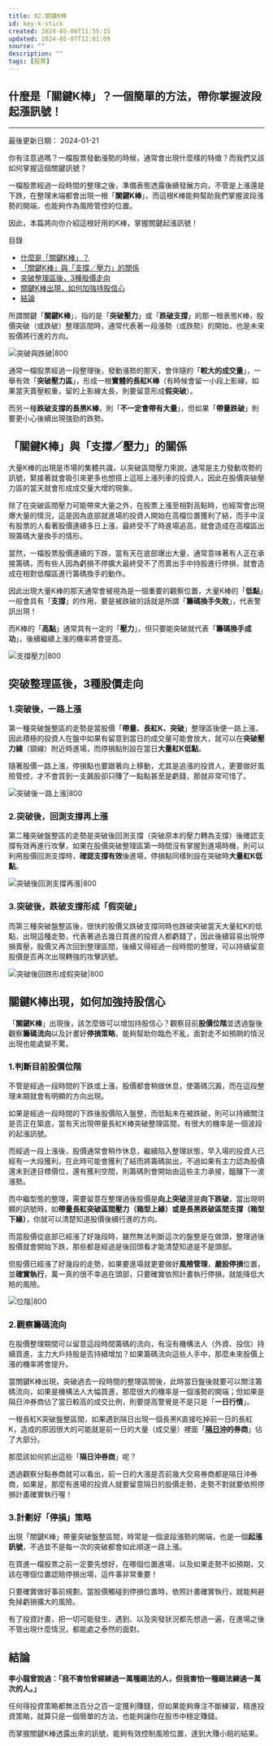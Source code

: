 ```yaml
---
title: 02.關鍵K棒
id: key-k-stick
created: 2024-05-06T11:55:15
updated: 2024-05-07T12:01:09
source: ""
description: ""
tags: [股票]
---
```



## 什麼是「關鍵K棒」？一個簡單的方法，帶你掌握波段起漲訊號！
---

最後更新日期： 2024-01-21

你有注意過嗎？一檔股票發動漲勢的時候，通常會出現什麼樣的特徵？而我們又該如何掌握這個關鍵訊號？

一檔股票經過一段時間的整理之後，準備表態透露後續發展方向，不管是上漲還是下跌，在整理末端都會出現一根「**關鍵K棒**」，而這根K棒能夠幫助我們掌握波段漲勢的開端，也能夠作為風險管控的位置。

因此，本篇將向你介紹這根好用的K棒，掌握關鍵起漲訊號！

目錄

-   [什麼是「關鍵K棒」？](https://enjoyfreedomlife.com/key-k-stick/#%E4%BB%80%E9%BA%BC%E6%98%AF%E3%80%8C%E9%97%9C%E9%8D%B5K%E6%A3%92%E3%80%8D%EF%BC%9F "什麼是「關鍵K棒」？")
-   [「關鍵K棒」與「支撐／壓力」的關係](https://enjoyfreedomlife.com/key-k-stick/#%E3%80%8C%E9%97%9C%E9%8D%B5K%E6%A3%92%E3%80%8D%E8%88%87%E3%80%8C%E6%94%AF%E6%92%90%EF%BC%8F%E5%A3%93%E5%8A%9B%E3%80%8D%E7%9A%84%E9%97%9C%E4%BF%82 "「關鍵K棒」與「支撐／壓力」的關係")
-   [突破整理區後，3種股價走向](https://enjoyfreedomlife.com/key-k-stick/#%E7%AA%81%E7%A0%B4%E6%95%B4%E7%90%86%E5%8D%80%E5%BE%8C%EF%BC%8C3%E7%A8%AE%E8%82%A1%E5%83%B9%E8%B5%B0%E5%90%91 "突破整理區後，3種股價走向")
-   [關鍵K棒出現，如何加強持股信心](https://enjoyfreedomlife.com/key-k-stick/#%E9%97%9C%E9%8D%B5K%E6%A3%92%E5%87%BA%E7%8F%BE%EF%BC%8C%E5%A6%82%E4%BD%95%E5%8A%A0%E5%BC%B7%E6%8C%81%E8%82%A1%E4%BF%A1%E5%BF%83 "關鍵K棒出現，如何加強持股信心")
-   [結論](https://enjoyfreedomlife.com/key-k-stick/#%E7%B5%90%E8%AB%96 "結論")

所謂關鍵「**關鍵K棒**」，指的是「**突破壓力**」或「**跌破支撐**」的那一根表態K棒，股價突破（或跌破）整理區間時，通常代表著一段漲勢（或跌勢）的開始，也是未來股價將行進的方向。

![突破與跌破|800](https://enjoyfreedomlife.com/wp-content/uploads/2021/02/%E7%AA%81%E7%A0%B4%E8%88%87%E8%B7%8C%E7%A0%B4-1024x578.jpg)

通常一檔股票經過一段整理後，發動漲勢的那天，會伴隨的「**較大的成交量**」，一舉有效「**突破壓力區**」，形成一根**實體的長紅K棒**（有時候會留一小段上影線，如果當天賣壓較重，留的上影線太長，則要留意形成**假突破**）。

而另一種**跌破支撐的長黑K棒**，則「**不一定會帶有大量**」，但如果「**帶量跌破**」則要更小心後續出現強勁的跌勢。

## **「關鍵K棒」與「支撐／壓力」的關係**

大量K棒的出現是市場的集體共識，以突破區間壓力來說，通常是主力發動攻勢的訊號，緊接著就會吸引來更多也想搭上這班上漲列車的投資人，因此在股價突破壓力區的當天就會形成成交量大增的現象。

除了在突破區間壓力可能帶來大量之外，在股票上漲至相對高點時，也經常會出現爆大量的情況，這是因為底部就進場的投資人開始在高檔位置獲利了結，而手中沒有股票的人看著股價連續多日上漲，最終受不了時進場追高，就會造成在高檔區出現籌碼大量換手的情形。

當然，一檔股票股價連續的下跌，當有天在底部爆出大量，通常意味著有人正在承接籌碼，而有些人因為虧損不停擴大最終受不了而賣出手中持股進行停損，就會造成在相對低檔區進行籌碼換手的動作。

  
因此出現大量K棒的那天通常會被視為是一個重要的觀察位置，大量K棒的「**低點**」一般會具有「**支撐**」的作用，要是被跌破的話就是所謂「**籌碼換手失敗**」，代表警訊出現！

而K棒的「**高點**」通常具有一定的「**壓力**」，但只要能突破就代表「**籌碼換手成功**」，後續繼續上漲的機率將會提高。

![支撐壓力|800](https://enjoyfreedomlife.com/wp-content/uploads/2021/02/%E6%94%AF%E6%92%90%E5%A3%93%E5%8A%9B-1024x577.jpg)

## **突破整理區後，3種股價走向**

### **1.突破後，一路上漲**

第一種突破盤整區的走勢是當股價「**帶量、長紅K、突破**」整理區後便一路上漲，因此積極的投資人在盤中如果有留意到當日的成交量可能會放大，就可以在**突破壓力線**（頸線）附近時進場，而停損點則設在當日**大量紅K低點**。

隨著股價一路上漲，停損點也要跟著向上移動，尤其是追漲的投資人，更要做好風險管控，才不會買到一支飆股卻只賺了一點點甚至是虧錢，那就非常可惜了。

![突破後一路上漲|800](https://enjoyfreedomlife.com/wp-content/uploads/2021/02/%E7%AA%81%E7%A0%B4%E5%BE%8C%E4%B8%80%E8%B7%AF%E4%B8%8A%E6%BC%B2-1024x577.jpg)

### **2.突破後，回測支撐再上漲**

第二種突破盤整區的走勢是突破後回測支撐（突破原本的壓力轉為支撐）後確認支撐有效再進行攻擊，如果在股價突破整理區第一時間沒有掌握到進場時機，則可以利用股價回測支撐時，**確認支撐有效**後進場，停損點同樣則設在突破時**大量紅K低點**。

![突破後回測支撐再漲|800](https://enjoyfreedomlife.com/wp-content/uploads/2021/02/%E7%AA%81%E7%A0%B4%E5%BE%8C%E5%9B%9E%E6%B8%AC%E6%94%AF%E6%92%90%E5%86%8D%E6%BC%B2-1024x577.jpg)

### **3.突破後，跌破支撐形成「假突破」**

而第三種突破盤整區後，很快的股價又跌破支撐同時也跌破突破當天大量紅K的低點，出現這種走勢，代表著過去幾日買進的投資人都虧錢了，因此後續容易出現停損賣壓，股價又再次回到整理區間，後續又得經過一段時間的整理，可以持續留意股價是否再次出現轉強的攻擊訊號。

![突破後回跌形成假突破|800](https://enjoyfreedomlife.com/wp-content/uploads/2021/02/%E7%AA%81%E7%A0%B4%E5%BE%8C%E5%9B%9E%E8%B7%8C%E5%BD%A2%E6%88%90%E5%81%87%E7%AA%81%E7%A0%B4-1024x577.jpg)

## **關鍵K棒出現，如何加強持股信心**

「**關鍵K棒**」出現後，該怎麼做可以增加持股信心？觀察目前**股價位階**並透過盤後觀察**籌碼流向**以及計畫好**停損策略**，能夠幫助你臨危不亂，面對走不如預期的情況出現也能處變不驚。

### **1.判斷目前股價位階**

不管是經過一段時間的下跌或上漲，股價都會稍做休息，使籌碼沉澱，而在這段整理末期就會有明顯的方向出現。

如果是經過一段時間的下跌後股價陷入盤整，而低點未在被跌破，則可以持續關注是否正在築底，當有天出現帶量長紅K棒突破整理區間，有很大的機率是一個波段的起漲訊號。

而經過一段上漲後，股價通常會稍作休息，繼續陷入整理狀態，早入場的投資人已經有一大段獲利，在此時可能會獲利了結而將籌碼拋出，不過如果有主力認為股價還未到達目標價位，還有獲利空間，則籌碼則會開始由這些主力承接，醞釀下一波漲勢。

而中繼型態的整理，需要留意在整理過後股價是**向上突破**還是**向下跌破**，當出現明顯的訊號時，如**帶量長紅突破區間壓力（箱型上緣）**或是**長黑跌破區間支撐（箱型下緣）**，你就可以清楚知道股價後續行進的方向。

而當股價從底部已經漲了好幾段時，雖然無法判斷這次的盤整是在做頭，整理過後股價就會開始下跌，那些都是經過是後回頭看才能清楚知道是不是頭部。

但股價已經漲了好幾段的走勢，如果要進場就更要做好**風險管理**，**嚴設停損**位置，並**確實執行**，萬一真的很不幸追在頭部，只要確實依照計畫執行停損，就能降低大賠的風險。

![位階|800](https://enjoyfreedomlife.com/wp-content/uploads/2021/02/%E4%BD%8D%E9%9A%8E-1024x578.jpg)

### **2.觀察籌碼流向**

在股價整理期間可以留意這段時間籌碼的流向，有沒有機構法人（外資、投信）持續買進，主力大戶持股是否持續增加？如果籌碼流向這些人手中，那麼未來股價上漲的機率將會提升。

當關鍵K棒出現，突破過去一段時間的整理區間後，此時當日盤後就要可以關注籌碼流向，如果是機構法人大幅買進，那麼很大的機率是一個漲勢的開端；但如果是隔日沖券商佔了當日較高的成交比例，則要提高警覺是不是只是「**一日行情**」。

一根長紅K突破盤整區間，如果遇到隔日出現一個長黑K直接吃掉前一日的長紅K，造成的原因很大的可能就是前一日的大量（成交量）裡面「**[隔日沖](https://www.cmoney.tw/notes/note-detail.aspx?nid=166622)的券商**」佔了大部分。

那麼該如何抓出這些「**隔日沖券商**」呢？

透過觀察分點券商就可以看出，前一日的大漲是否前幾大交易券商都是隔日沖券商，如果是，那麼有進場的投資人就要留意隔日的股價走勢，走勢不對就要依照停損計畫確實執行喔！

### **3.計劃好「停損」策略**

出現「關鍵K棒」帶量突破盤整區間，時常是一個波段漲勢的開端，也是一個**起漲訊號**，不過並不是每一次的突破都會如此順遂一路上漲。

在買進一檔股票之前一定要先想好，在哪個位置進場，以及如果走勢不如預期，又該在哪個位置認賠停損出場，這件事非常重要！

只要確實做好事前規劃，當股價觸碰到停損位置時，依照計畫確實執行，就能夠避免掉虧損擴大的風險。

有了投資計畫，把一切可能發生、遇到、以及突發狀況都先想過一遍，在進場之後不管出現什麼情況，都能處之泰然的面對。

## **結論**

**李小龍曾說過：「我不害怕曾經練過一萬種踢法的人，但我害怕一種踢法練過一萬次的人。」**

任何得投資策略都無法百分之百一定獲利賺錢，但如果能夠專注不斷練習，精進投資策略，就算只是一個簡單的方法，也能夠讓你在股市中穩定賺錢。

而掌握關鍵K棒透露出來的訊號，能夠有效控制風險位置，達到大賺小賠的結果。
